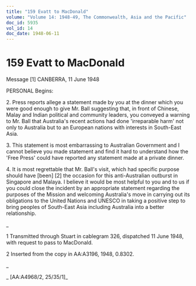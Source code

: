 ```yaml
---
title: "159 Evatt to MacDonald"
volume: "Volume 14: 1948-49, The Commonwealth, Asia and the Pacific"
doc_id: 5935
vol_id: 14
doc_date: 1948-06-11
---
```


# 159 Evatt to MacDonald

Message [1] CANBERRA, 11 June 1948

PERSONAL Begins:

2\. Press reports allege a statement made by you at the dinner which you were good enough to give Mr. Ball suggesting that, in front of Chinese, Malay and Indian political and community leaders, you conveyed a warning to Mr. Ball that Australia's recent actions had done 'irreparable harm' not only to Australia but to an European nations with interests in South-East Asia.

3\. This statement is most embarrassing to Australian Government and I cannot believe you made statement and find it hard to understand how the 'Free Press' could have reported any statement made at a private dinner.

4\. It is most regrettable that Mr. Ball's visit, which had specific purpose should have [been] [2] the occasion for this anti-Australian outburst in Singapore and Malaya. I believe it would be most helpful to you and to us if you could close the incident by an appropriate statement regarding the purposes of the Mission and welcoming Australia's move in carrying out its obligations to the United Nations and UNESCO in taking a positive step to bring peoples of South-East Asia including Australia into a better relationship.

_

1 Transmitted through Stuart in cablegram 326, dispatched 11 June 1948, with request to pass to MacDonald.

2 Inserted from the copy in AA:A3196, 1948, 0.8302.

_

_ [AA:A4968/2, 25/35/1]_

